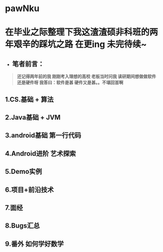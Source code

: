 # pawNku
# 在毕业之际整理下我这渣渣硕非科班的两年艰辛的踩坑之路 在更ing 未完待续~  
* ## 笔者前言：
> **还记得两年前的我 刚刚考入理想的高校 老板当时问我 读研期间想做做软件还是硬件呀  我答曰：软件是甚 硬件又是甚。。不堪回首啊**  

## 1.CS.基础 + 算法 
## 2.Java基础 + JVM
## 3.android基础 第一行代码  
## 4.Android进阶 艺术探索 
## 5.Demo实例 
## 6.项目+前沿技术 
## 7.面经
## 8.Bugs汇总
## 9.番外 如何学好数学

